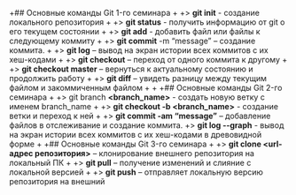 +## Основные команды Git 1-го семинара
+
+> **git init** - создание локального репозитория
+
+> **git status** - получить информацию от git о его текущем состоянии
+
+> **git add** - добавить файл или файлы к следующему коммиту
+
+> **git commit** -m “message” – создание коммита.
+
+> **git log** – вывод на экран истории всех коммитов с их хеш-кодами
+
+> **git checkout** – переход от одного коммита к другому
+
+> **git checkout master** – вернуться к актуальному состоянию и продолжить работу
+
+> **git diff** – увидеть разницу между текущим файлом и закоммиченным файлом
+
+
+## Основные команды Git 2-го семинара
+
+> git branch **<branch_name>** - создать новую ветку с именем branch_name
+
+> **git checkout  -b <branch_name>** - создание ветки и переход к ней
+
+> **git commit -am “message”** – добавление файлов в отслеживание и       создание коммита.
+> **git log --graph** - вывод на экран истории всех коммитов с их хеш-кодами в древовидной форме
+
+## Основные команды Git 3-го семинара
+
+> **git clone <url-адрес репозитория>** – клонирование внешнего репозитория на  локальный ПК
+
+> **git pull** – получение изменений и слияние с локальной версией
+
+> **git push** – отправляет локальную версию репозитория на внешний